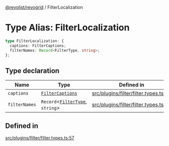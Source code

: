 [@revolist/revogrid](README.md) / FilterLocalization

# Type Alias: FilterLocalization

```ts
type FilterLocalization: {
  captions: FilterCaptions;
  filterNames: Record<FilterType, string>;
};
```

## Type declaration

| Name | Type | Defined in |
| ------ | ------ | ------ |
| `captions` | [`FilterCaptions`](TypeAlias.FilterCaptions.md) | [src/plugins/filter/filter.types.ts:58](https://github.com/revolist/revogrid/blob/5e3002471d0c6a5af7f60949f39b6639df457ad1/src/plugins/filter/filter.types.ts#L58) |
| `filterNames` | `Record`\<[`FilterType`](TypeAlias.FilterType.md), `string`\> | [src/plugins/filter/filter.types.ts:59](https://github.com/revolist/revogrid/blob/5e3002471d0c6a5af7f60949f39b6639df457ad1/src/plugins/filter/filter.types.ts#L59) |

## Defined in

[src/plugins/filter/filter.types.ts:57](https://github.com/revolist/revogrid/blob/5e3002471d0c6a5af7f60949f39b6639df457ad1/src/plugins/filter/filter.types.ts#L57)

